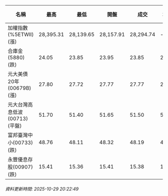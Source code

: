 | 名稱 | 最高 | 最低 | 開盤 | 成交 | 均價 | 成交金額(億) | 昨收 | 漲跌幅 | 漲跌 | 總量 | 昨量 | 振幅 |
| -------- | -------- | -------- | -------- |-------- | -------- | -------- |-------- |-------- |-------- | -------- | -------- |-------- |
|加權指數(%5ETWII) (漲)|28,395.31|28,139.65|28,157.91|28,294.74|-|5,789.93|27,949.11|1.24%|345.63|8,989,350|0|0.91%|
|合庫金(5880) (跌)|24.05|23.85|23.95|23.85|23.89|2.74|23.95|0.42%|0.10|11,461|7,904|0.84%|
|元大美債20年(00679B) (漲)|27.80|27.72|27.77|27.77|27.77|8.32|27.76|0.04%|0.01|29,978|27,464|0.29%|
|元大台灣高息低波(00713) (平盤)|51.70|51.40|51.65|51.50|51.52|6.11|51.50|0.00%|0.00|11,854|7,673|0.58%|
|富邦臺灣中小(00733) (跌)|48.76|48.11|48.32|48.19|48.37|0.515|48.20|0.02%|0.01|1,065|916|1.35%|
|永豐優息存股(00907) (跌)|15.41|15.36|15.41|15.38|15.38|0.138|15.40|0.13%|0.02|900|549|0.32%|
###### 資料更新時間: 2025-10-29 20:22:49